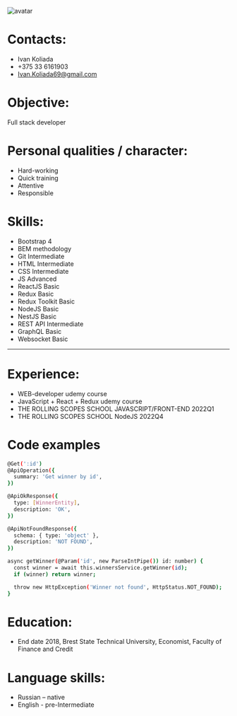 ![avatar](https://i.ibb.co/Fmxfq0W/photo2020.jpg "Иван Коляда")

# Contacts:

- Ivan Koliada
- +375 33 6161903
- [Ivan.Koliada69@gmail.com](mailto:Ivan.Koliada69@gmail.com)

# Objective:

Full stack developer

# Personal qualities / character:

- Hard-working
- Quick training
- Attentive
- Responsible

# Skills:

- Bootstrap 4
- BEM methodology
- Git Intermediate
- HTML Intermediate
- CSS Intermediate
- JS Advanced
- ReactJS Basic
- Redux Basic
- Redux Toolkit Basic
- NodeJS Basic
- NestJS Basic
- REST API Intermediate
- GraphQL Basic
- Websocket Basic
***
# Experience:

- WEB-developer udemy course
- JavaScript + React + Redux udemy course
- THE ROLLING SCOPES SCHOOL JAVASCRIPT/FRONT-END 2022Q1
- THE ROLLING SCOPES SCHOOL NodeJS 2022Q4
# Code examples 
```sh
@Get(':id')
@ApiOperation({
  summary: 'Get winner by id',
})

@ApiOkResponse({
  type: [WinnerEntity],
  description: 'OK',
})

@ApiNotFoundResponse({
  schema: { type: 'object' },
  description: 'NOT FOUND',
})

async getWinner(@Param('id', new ParseIntPipe()) id: number) {
  const winner = await this.winnersService.getWinner(id);
  if (winner) return winner;

  throw new HttpException('Winner not found', HttpStatus.NOT_FOUND);
}
```    
# Education:

- End date 2018, Brest State Technical University, Economist, Faculty of Finance and Credit
# Language skills:

- Russian – native
- English - pre-Intermediate